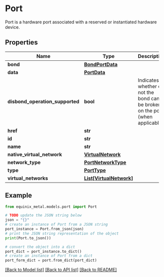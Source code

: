 # Port

Port is a hardware port associated with a reserved or instantiated hardware device.

## Properties

Name | Type | Description | Notes
------------ | ------------- | ------------- | -------------
**bond** | [**BondPortData**](BondPortData.md) |  | [optional] 
**data** | [**PortData**](PortData.md) |  | [optional] 
**disbond_operation_supported** | **bool** | Indicates whether or not the bond can be broken on the port (when applicable). | [optional] 
**href** | **str** |  | [optional] 
**id** | **str** |  | [optional] 
**name** | **str** |  | [optional] 
**native_virtual_network** | [**VirtualNetwork**](VirtualNetwork.md) |  | [optional] 
**network_type** | [**PortNetworkType**](PortNetworkType.md) |  | [optional] 
**type** | [**PortType**](PortType.md) |  | [optional] 
**virtual_networks** | [**List[VirtualNetwork]**](VirtualNetwork.md) |  | [optional] 

## Example

```python
from equinix_metal.models.port import Port

# TODO update the JSON string below
json = "{}"
# create an instance of Port from a JSON string
port_instance = Port.from_json(json)
# print the JSON string representation of the object
print(Port.to_json())

# convert the object into a dict
port_dict = port_instance.to_dict()
# create an instance of Port from a dict
port_form_dict = port.from_dict(port_dict)
```
[[Back to Model list]](../README.md#documentation-for-models) [[Back to API list]](../README.md#documentation-for-api-endpoints) [[Back to README]](../README.md)


